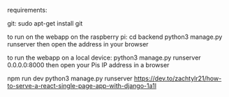 requirements:

git: sudo apt-get install git

to run on the webapp on the raspberry pi:
cd backend 
python3 manage.py runserver 
then open the address in your browser


to run the webapp on a local device:
python3 manage.py runserver 0.0.0.0:8000
then open your Pis IP address in a browser 





npm run dev
python3 manage.py runserver
https://dev.to/zachtylr21/how-to-serve-a-react-single-page-app-with-django-1a1l
